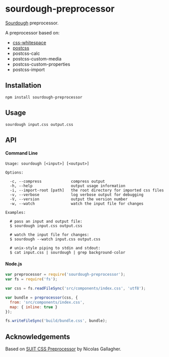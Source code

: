 # sourdough-preprocessor

[Sourdough](https://github.com/sourdough-css/) preprocessor.

A preprocessor based on:
  - [css-whitespace](https://github.com/reworkcss/css-whitespace)
  - [postcss](https://github.com/postcss/postcss)
  - postcss-calc
  - postcss-custom-media
  - postcss-custom-properties
  - postcss-import

## Installation

```
npm install sourdough-preprocessor
```

## Usage

```
sourdough input.css output.css
```

## API

#### Command Line

```
Usage: sourdough [<input>] [<output>]

Options:

  -c, --compress             compress output
  -h, --help                 output usage information
  -i, --import-root [path]   the root directory for imported css files
  -v, --verbose              log verbose output for debugging
  -V, --version              output the version number
  -w, --watch                watch the input file for changes

Examples:

  # pass an input and output file:
  $ sourdough input.css output.css

  # watch the input file for changes:
  $ sourdough --watch input.css output.css

  # unix-style piping to stdin and stdout:
  $ cat input.css | sourdough | grep background-color
```

#### Node.js

```js
var preprocessor = require('sourdough-preprocessor');
var fs = require('fs');

var css = fs.readFileSync('src/components/index.css', 'utf8');

var bundle = preprocessor(css, {
  from: 'src/components/index.css',
  map: { inline: true }
});

fs.writeFileSync('build/bundle.css', bundle);
```

## Acknowledgements

Based on [SUIT CSS Preprocessor](https://github.com/suitcss/preprocessor) by Nicolas Gallagher.
